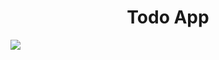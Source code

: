 <h1 align="center">Todo App</h1>
<img src=https://drive.google.com/file/d/1BUerVzxoinZyhLweM4fQN0JKqiQ24ZJM/view?usp></img>

